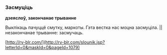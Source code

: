 ### Засмуціць
**дзеяслоў, закончанае трыванне**

Выклікаць пачуццё смутку, маркоты. Гэта вестка нас моцна засмуціла. || незакончанае трыванне: засмучаць.

<a rel="author">[http://rv-blr.com/](http://rv-blr.com/slounik.jsp?letterId=0&maskId=0&pageId=1079)</a>
